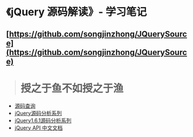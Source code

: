 # 《jQuery 源码解读》- 学习笔记

## [https://github.com/songjinzhong/JQuerySource](https://github.com/songjinzhong/JQuerySource)

> # 授之于鱼不如授之于渔

- [源码查询](https://j11y.io/jquery/)
- [jQuery源码分析系列](http://www.cnblogs.com/aaronjs/p/3279314.html)
- [jQuery1.6.1源码分析系列](http://www.cnblogs.com/nuysoft/archive/2011/11/14/2248023.html)
- [jQuery API 中文文档](http://www.css88.com/jqapi-1.9/)
